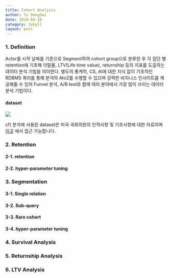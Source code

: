 ```yaml
---
title: Cohort Analysis
author: Yu Donghwi
date: 2019-04-28
category: Jekyll
layout: post
---
```


### 1. Definition ###

 Actor를 시작 날짜를 기준으로 Segment하여 cohort group으로 분류한 후 각 집단 별 retention에 기초해 이탈율, LTV(Life time value), returnship 등의 지표를 도출하는 데이터 분석 기법을 의미한다. 별도의 통계학, CS, AI에 대한 지식 없이 기초적인 RDBMS 쿼리를 통해 분석의 AtoZ를 수행할 수 있으며 강력한 비지니스 인사이트를 제공해줄 수 있어 Funnel 분석, A/B test와 함께 여러 분야에서 가장 많이 쓰이는 데이터 분석 기법이다.

#### dataset

![](https://private-user-images.githubusercontent.com/221888624/469323407-a4bb720e-01e6-48f4-95c3-da85a3288ad4.png?jwt=eyJhbGciOiJIUzI1NiIsInR5cCI6IkpXVCJ9.eyJpc3MiOiJnaXRodWIuY29tIiwiYXVkIjoicmF3LmdpdGh1YnVzZXJjb250ZW50LmNvbSIsImtleSI6ImtleTUiLCJleHAiOjE3NTMyMDEzMTUsIm5iZiI6MTc1MzIwMTAxNSwicGF0aCI6Ii8yMjE4ODg2MjQvNDY5MzIzNDA3LWE0YmI3MjBlLTAxZTYtNDhmNC05NWMzLWRhODVhMzI4OGFkNC5wbmc_WC1BbXotQWxnb3JpdGhtPUFXUzQtSE1BQy1TSEEyNTYmWC1BbXotQ3JlZGVudGlhbD1BS0lBVkNPRFlMU0E1M1BRSzRaQSUyRjIwMjUwNzIyJTJGdXMtZWFzdC0xJTJGczMlMkZhd3M0X3JlcXVlc3QmWC1BbXotRGF0ZT0yMDI1MDcyMlQxNjE2NTVaJlgtQW16LUV4cGlyZXM9MzAwJlgtQW16LVNpZ25hdHVyZT0yNjUwNGMwMDBjYmU0MTg3ODU0NGE0MzJjNDY1M2FjNTRiYzRjM2ZlOWRiM2UzZjIwMDkxNDk3ODBmNjNiOTg1JlgtQW16LVNpZ25lZEhlYWRlcnM9aG9zdCJ9.yOxVsXPtD9C_lZt-l0hzK_0XoTjuS_TW8c8s-_WItlM)


cf) 분석에 사용된 dataset은 미국 국회의원의 인적사항 및 기초사항에 대한 자료이며 [이곳][1] 에서 접근 가능합니다.


### 2. Retention ###

#### 2-1. retention ####

#### 2-2. hyper-parameter tuning ####

### 3. Segmentation ### 

#### 3-1. Single relation ####

#### 3-2. Sub-query ####

#### 3-3. Rare cohort ####

#### 3-4. hyper-parameter tuning ####

### 4. Survival Analysis ###

### 5. Returnship Analysis ###

### 6. LTV Analysis ###



[1]: https://github.com/YuDH-DS/YuDH-DS.github.io/tree/main/_posts/cohort%EB%B6%84%EC%84%9D%20raw%20data
